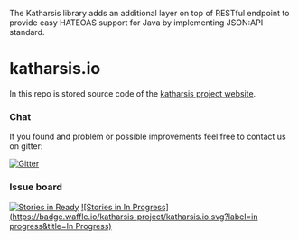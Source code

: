 The Katharsis library adds an additional layer on top of RESTful endpoint to provide easy HATEOAS support for Java by implementing JSON:API standard.

# katharsis.io
In this repo is stored source code of the [katharsis project website](http://katharsis.io).

### Chat
If you found and problem or possible improvements feel free to contact us on gitter:

[![Gitter](https://badges.gitter.im/Join%20Chat.svg)](https://gitter.im/katharsis-project/katharsis.io?utm_source=badge&utm_medium=badge&utm_campaign=pr-badge&utm_content=badge)

### Issue board
[![Stories in Ready](https://badge.waffle.io/katharsis-project/katharsis.io.svg?label=ready&title=Ready)](http://waffle.io/katharsis-project/katharsis.io)
[![Stories in In Progress](https://badge.waffle.io/katharsis-project/katharsis.io.svg?label=in progress&title=In Progress)](http://waffle.io/katharsis-project/katharsis.io)
